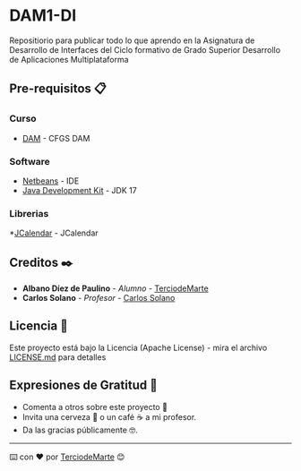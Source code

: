 # DAM1-DI
Repositiorio para publicar todo lo que aprendo en la Asignatura de Desarrollo de Interfaces del Ciclo formativo de Grado Superior Desarrollo de Aplicaciones Multiplataforma

## Pre-requisitos 📋

### Curso
* [DAM](https://www.todofp.es/que-estudiar/loe/informatica-comunicaciones/des-aplicaciones-multiplataforma.html) - CFGS DAM

### Software
* [Netbeans](https://netbeans.apache.org/) - IDE
* [Java Development Kit](https://www.oracle.com/es/java/technologies/downloads/#jdk17-windows) - JDK 17
### Librerias
*[JCalendar](https://toedter.com/jcalendar/) - JCalendar
  
## Creditos ✒️

* **Albano Díez de Paulino** - *Alumno* - [TerciodeMarte](https://github.com/TerciodeMarte)
* **Carlos Solano** - *Profesor* - [Carlos Solano](https://www.iesaglinares.com/)

## Licencia 📄

Este proyecto está bajo la Licencia (Apache License) - mira el archivo [LICENSE.md](LICENSE.md) para detalles

## Expresiones de Gratitud 🎁

* Comenta a otros sobre este proyecto 📢
* Invita una cerveza 🍺 o un café ☕ a mi profesor. 
* Da las gracias públicamente 🤓.

---
⌨️ con ❤️ por [TerciodeMarte](https://github.com/TerciodeMarte) 😊
